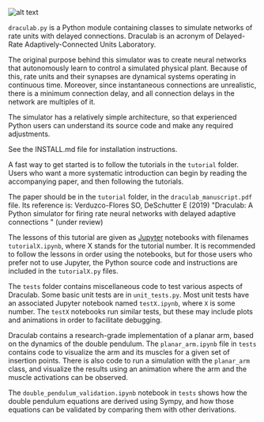 ![alt text](https://i.ibb.co/qJs7NZ7/drcul.png)

`draculab.py` is a Python module containing classes to simulate
networks of rate units with delayed connections.
Draculab is an acronym of Delayed-Rate Adaptively-Connected Units Laboratory. 

The original purpose behind this simulator was to create neural networks
that autonomously learn to control a simulated physical plant.
Because of this, rate units and their synapses are dynamical
systems operating in continuous time. Moreover, since 
instantaneous connections are unrealistic, there is a minimum
connection delay, and all connection delays in the network are
multiples of it.

The simulator has a relatively simple architecture, so that
experienced Python users can understand its source code and make any 
required adjustments.

See the INSTALL.md file for installation instructions.

A fast way to get started is to follow the tutorials in the `tutorial` folder.
Users who want a more systematic introduction can begin by reading the
accompanying paper, and then following the tutorials.

The paper should be in the `tutorial` folder, in the `draculab_manuscript.pdf` file.
Its reference is:
Verduzco-Flores SO, DeSchutter E (2019) "Draculab: A Python simulator for firing rate
neural networks with delayed adaptive connections " (under review)

The lessons of this tutorial are given as [Jupyter](https://jupyter.org/) notebooks with filenames `tutorialX.ipynb`, where X stands for the tutorial number. It is recommended to follow the lessons in order using the notebooks, but for those users who prefer not to use Jupyter, the Python source code and instructions are included in the `tutorialX.py` files.

The `tests` folder contains miscellaneous code to test various aspects of Draculab.
Some basic unit tests are in `unit_tests.py`. Most unit tests have an associated Jupyter
notebook named `testX.ipynb`, where `X` is some number. The `testX` notebooks run similar
tests, but these may include plots and animations in order to facilitate debugging.

Draculab contains a research-grade implementation of a planar arm, based on the
dynamics of the double pendulum. The `planar_arm.ipynb` file in `tests` contains code to
visualize the arm and its muscles for a given set of insertion points. There is
also code to run a simulation with the `planar_arm` class, and visualize the
results using an animation where the arm and the muscle activations can be observed.

The `double_pendulum_validation.ipynb` notebook in `tests`
shows how the double pendulum equations are derived using Sympy, and how
those equations can be validated by comparing them with other derivations. 
